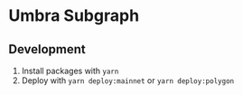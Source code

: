 # Umbra Subgraph

## Development

1. Install packages with `yarn`
2. Deploy with `yarn deploy:mainnet` or `yarn deploy:polygon`
